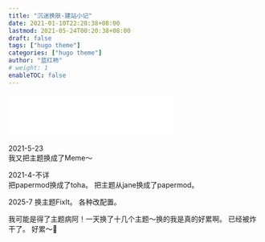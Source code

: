 ```yaml
---
title: "沉迷换肤-建站小记"
date: 2021-01-10T22:28:38+08:00
lastmod: 2021-05-24T00:20:38+08:00
draft: false
tags: ["hugo theme"]
categories: ["hugo theme"]
author: "蓝红柿"
# weight: 1
enableTOC: false
---
```

<iframe frameborder="no" border="0" marginwidth="0" marginheight="0" width=330 height=86 src="//music.163.com/outchain/player?type=2&id=1475596788&auto=1&height=66"></iframe>

2021-5-23  
我又把主题换成了Meme～ 

2021-4-不详  
把papermod换成了toha。
把主题从jane换成了papermod。

2025-7
换主题FixIt。
各种改配置。

我可能是得了主题病阿！一天换了十几个主题～换的我是真的好累啊。
已经被炸干了。
好累～🐶
